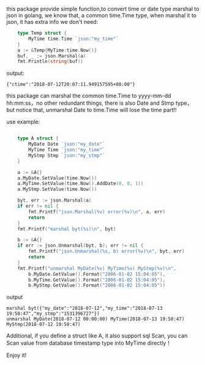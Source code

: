 this package provide simple function,to convert time or date type marshal to json
in golang, we know that, a common time.Time type, when marshal it to json, it has extra info we don't need:

```go
	type Temp struct {
		MyTime time.Time `json:"my_time"`
	}
	a := &Temp{MyTime:time.Now()}
	buf, _ := json.Marshal(a)
	fmt.Println(string(buf))
```

output:

```
{"ctime":"2018-07-12T20:07:11.949157595+08:00"}
```

this package can marshal the common time.Time to yyyy-mm-dd hh:mm:ss，no other redundant things, there is also Date and Stmp type，but notice that, unmarshal Date to time.Time will lose the time part!!

use example:

```go

	type A struct {
		MyDate Date `json:"my_date"`
		MyTime Time `json:"my_time"`
		MyStmp Stmp `json:"my_stmp"`
	}

	a := &A{}
	a.MyDate.SetValue(time.Now())
	a.MyTime.SetValue(time.Now().AddDate(0, 0, 1))
	a.MyStmp.SetValue(time.Now())

	byt, err := json.Marshal(a)
	if err != nil {
		fmt.Printf("json.Marshal(%v) error(%v)\n", a, err)
		return
	}
	fmt.Printf("marshal byt(%s)\n", byt)

	b := &A{}
	if err := json.Unmarshal(byt, b); err != nil {
		fmt.Printf("json.Unmarshal(%s, b) error(%v)\n", byt, err)
		return
	}
	fmt.Printf("unmarshal MyDate(%v) MyTime(%v) MyStmp(%v)\n",
		b.MyDate.GetValue().Format("2006-01-02 15:04:05"),
		b.MyTime.GetValue().Format("2006-01-02 15:04:05"),
		b.MyStmp.GetValue().Format("2006-01-02 15:04:05"))
```

output

```
marshal byt({"my_date":"2018-07-12","my_time":"2018-07-13 19:58:47","my_stmp":"1531396727"})
unmarshal MyDate(2018-07-12 00:00:00) MyTime(2018-07-13 19:58:47) MyStmp(2018-07-12 19:58:47)
```

Additional, if you define a struct like A, it also support sql Scan, you can Scan value from database timestamp type into MyTime directly！

Enjoy it!


